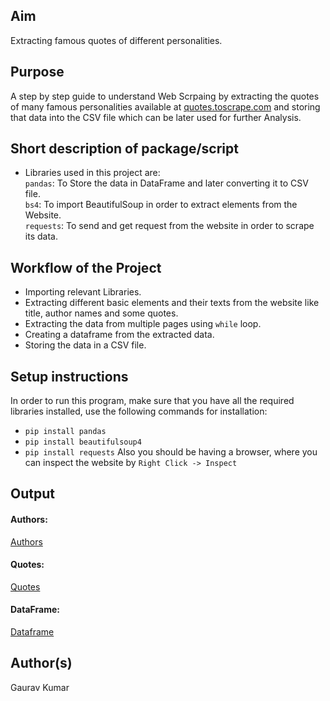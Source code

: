 ## Aim

Extracting famous quotes of different personalities.

## Purpose

A step by step guide to understand Web Scrpaing by extracting the quotes of many famous personalities available at [quotes.toscrape.com](https://quotes.toscrape.com/) and storing that data into the CSV file which can be later used for further Analysis.

## Short description of package/script

- Libraries used in this project are:<br>
    ```pandas```: To Store the data in DataFrame and later converting it to CSV file.<br>
    ```bs4```: To import BeautifulSoup in order to extract elements from the Website.<br>
    ```requests```: To send and get request from the website in order to scrape its data.


## Workflow of the Project

 - Importing relevant Libraries.
 - Extracting different basic elements and their texts from the website like title, author names and some quotes.
 - Extracting the data from multiple pages using ```while``` loop.
 - Creating a dataframe from the extracted data.
 - Storing the data in a CSV file.

## Setup instructions

In order to run this program, make sure that you have all the required libraries installed, use the following commands for installation:<br>
 - ```pip install pandas```<br>
 - ```pip install beautifulsoup4```
 - ```pip install requests```
Also you should be having a browser, where you can inspect the website by ```Right Click -> Inspect```

## Output

#### Authors:
[Authors](Images/Authors.png)

#### Quotes:
[Quotes](Images/Quotes.png)

#### DataFrame:
[Dataframe](Images/DataFrame.png)

## Author(s)

Gaurav Kumar
